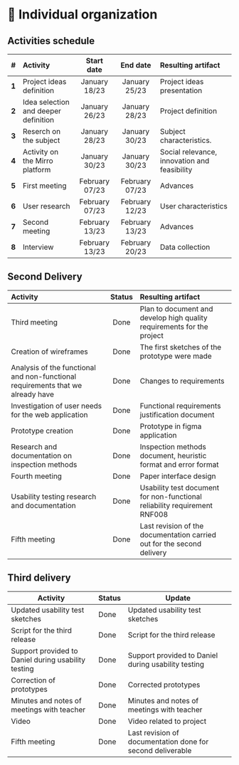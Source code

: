# 📅 Individual organization


## Activities schedule

|   #    | Activity                                               | Start date       |  End date       | Resulting artifact                                      |
| :----: | :----------------------------------------------------- | :---------:      | :---------:     | :------------------------------------------------------ |
| **1**  | Project ideas definition                               | January 18/23    | January 25/23   | Project ideas presentation                              |
| **2**  | Idea selection and deeper definition                   | January 26/23    | January 28/23   | Project definition                                      |
| **3**  | Reserch on the subject                                 | January 28/23    | January 30/23   | Subject characteristics.                                |
| **4**  | Activity on the Mirro platform                         | January 30/23    | January 30/23   | Social relevance, innovation and feasibility            |
| **5**  | First meeting                                          | February 07/23   | February 07/23  | Advances                                                |
| **6**  | User research                                          | February 07/23   | February 12/23  | User characteristics                                    |
| **7**  | Second meeting                                         | February 13/23   | February 13/23  | Advances                                                |
| **8**  | Interview                                              | February 13/23   | February 20/23  | Data collection                                         |


## Second Delivery


| Activity                                               | Status      | Resulting artifact                                       |
| :----------------------------------------------------- | :---------:| :------------------------------------------------------ |
| Third meeting                                          | Done| Plan to document and develop high quality requirements for the project                  |
| Creation of wireframes               | Done| The first sketches of the prototype were made                  |
|Analysis of the functional and non-functional requirements that we already have | Done | Changes to requirements                                                       |
| Investigation of user needs for the web application                                 | Done   | Functional requirements justification document|
| Prototype creation                             | Done| Prototype in figma application                                                |
| Research and documentation on inspection methods  | Done | Inspection methods document, heuristic format and error format         |
| Fourth meeting                                         | Done | Paper interface design                                                |
| Usability testing research and documentation                                     | Done| Usability test document for non-functional reliability requirement RNF008 |
|Fifth meeting                                   | Done   | Last revision of the documentation carried out for the second delivery|




## Third delivery

| Activity                                               | Status | Update                                                        |
|--------------------------------------------------------|--------|---------------------------------------------------------------|
| Updated usability test sketches                         | Done   | Updated usability test sketches                               |
| Script for the third release                            | Done   | Script for the third release                                  |
| Support provided to Daniel during usability testing     | Done   | Support provided to Daniel during usability testing           |
| Correction of prototypes                                | Done   | Corrected prototypes                                          |
| Minutes and notes of meetings with teacher              | Done   | Minutes and notes of meetings with teacher                     |
| Video                                                  | Done   | Video related to project                                      |
| Fifth meeting                                          | Done   | Last revision of documentation done for second deliverable    |

